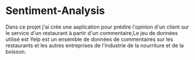 # Sentiment-Analysis
Dans ce projet j'ai crée une aaplication pour prédire l'opinion d'un client  sur le service d'un restaurant à partir d'un commentaire,Le jeu de données utilisé est Yelp est un ensemble de données de commentaires sur les restaurants et les autres entreprises de l'industrie de la nourriture et de la boisson.
